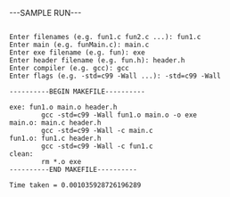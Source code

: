 ---SAMPLE RUN---
<pre>
<code>
Enter filenames (e.g. fun1.c fun2.c ...): fun1.c
Enter main (e.g. funMain.c): main.c
Enter exe filename (e.g. fun): exe
Enter header filename (e.g. fun.h): header.h
Enter compiler (e.g. gcc): gcc
Enter flags (e.g. -std=c99 -Wall ...): -std=c99 -Wall

----------BEGIN MAKEFILE----------

exe: fun1.o main.o header.h
        gcc -std=c99 -Wall fun1.o main.o -o exe
main.o: main.c header.h
        gcc -std=c99 -Wall -c main.c
fun1.o: fun1.c header.h
        gcc -std=c99 -Wall -c fun1.c
clean:
        rm *.o exe
----------END MAKEFILE----------

Time taken = 0.001035928726196289
</code>
</pre>
